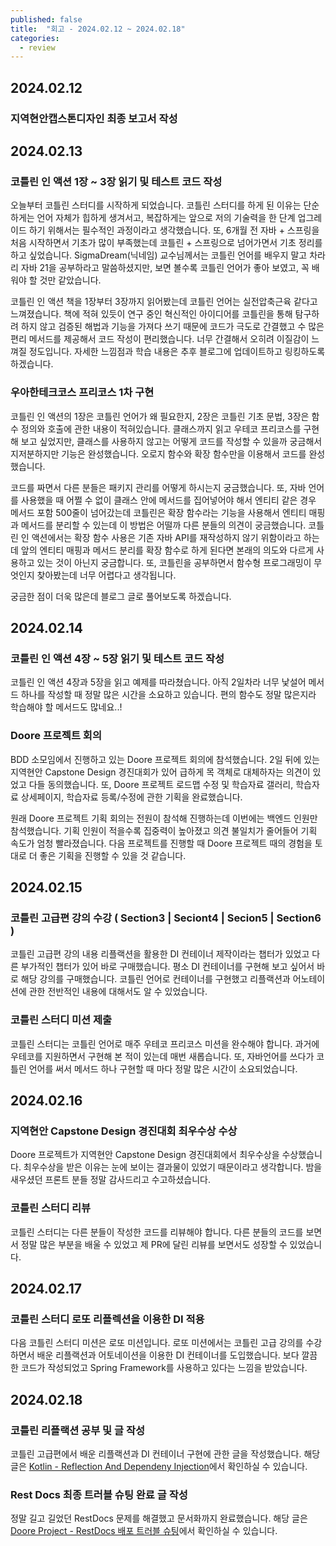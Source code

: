 ```yaml
---
published: false
title:  "회고 - 2024.02.12 ~ 2024.02.18"
categories:
  - review
---
```


## 2024.02.12 

### 지역현안캡스톤디자인 최종 보고서 작성

## 2024.02.13

### 코틀린 인 액션 1장 ~ 3장 읽기 및 테스트 코드 작성

오늘부터 코틀린 스터디를 시작하게 되었습니다. 코틀린 스터디를 하게 된 이유는 단순하게는 언어 자체가 힙하게 생겨서고, 복잡하게는 앞으로 저의 기술력을 한 단계 업그레이드 하기 위해서는 필수적인 과정이라고 생각했습니다. 또, 6개월 전 자바 + 스프링을 처음 시작하면서 기초가 많이 부족했는데 코틀린 + 스프링으로 넘어가면서 기초 정리를 하고 싶었습니다. SigmaDream(닉네임) 교수님께서는 코틀린 언어를 배우지 말고 차라리 자바 21을 공부하라고 말씀하셨지만, 보면 볼수록 코틀린 언어가 좋아 보였고, 꼭 배워야 할 것만 같았습니다.

코틀린 인 액션 책을 1장부터 3장까지 읽어봤는데 코틀린 언어는 실전압축근육 같다고 느껴졌습니다. 책에 적혀 있듯이 연구 중인 혁신적인 아이디어를 코틀린을 통해 탐구하려 하지 않고 검증된 해법과 기능을 가져다 쓰기 때문에 코드가 극도로 간결했고 수 많은 편리 메서드를 제공해서 코드 작성이 편리했습니다. 너무 간결해서 오히려 이질감이 느껴질 정도입니다. 자세한 느낌점과 학습 내용은 추후 블로그에 업데이트하고 링킹하도록 하겠습니다.

### 우아한테크코스 프리코스 1차 구현

코틀린 인 액션의 1장은 코틀린 언어가 왜 필요한지, 2장은 코틀린 기초 문법, 3장은 함수 정의와 호출에 관한 내용이 적혀있습니다. 클래스까지 읽고 우테코 프리코스를 구현해 보고 싶었지만, 클래스를 사용하지 않고는 어떻게 코드를 작성할 수 있을까 궁금해서 지저분하지만 기능은 완성했습니다. 오로지 함수와 확장 함수만을 이용해서 코드를 완성했습니다. 

코드를 짜면서 다른 분들은 패키지 관리를 어떻게 하시는지 궁금했습니다. 또, 자바 언어를 사용했을 때 어쩔 수 없이 클래스 안에 메서드를 집어넣어야 해서 엔티티 같은 경우 메서드 포함 500줄이 넘어갔는데 코틀린은 확장 함수라는 기능을 사용해서 엔티티 매핑과 메서드를 분리할 수 있는데 이 방법은 어떨까 다른 분들의 의견이 궁금했습니다. 코틀린 인 액션에서는 확장 함수 사용은 기존 자바 API를 재작성하지 않기 위함이라고 하는데 앞의 엔티티 매핑과 메서드 분리를 확장 함수로 하게 된다면 본래의 의도와 다르게 사용하고 있는 것이 아닌지 궁금합니다. 또, 코틀린을 공부하면서 함수형 프로그래밍이 무엇인지 찾아봤는데 너무 어렵다고 생각됩니다.

궁금한 점이 더욱 많은데 블로그 글로 풀어보도록 하겠습니다.

## 2024.02.14

### 코틀린 인 액션 4장 ~ 5장 읽기 및 테스트 코드 작성

코틀린 인 액션 4장과 5장을 읽고 예제를 따라쳤습니다. 아직 2일차라 너무 낯설어 메서드 하나를 작성할 때 정말 많은 시간을 소요하고 있습니다. 편의 함수도 정말 많은지라 학습해야 할 메서드도 많네요..!

### Doore 프로젝트 회의

BDD 소모임에서 진행하고 있는 Doore 프로젝트 회의에 참석했습니다. 2일 뒤에 있는 지역현안 Capstone Design 경진대회가 있어 급하게 목 객체로 대체하자는 의견이 있었고 다들 동의했습니다. 또, Doore 프로젝트 로드맵 수정 및 학습자료 갤러리, 학습자료 상세페이지, 학습자료 등록/수정에 관한 기획을 완료했습니다.

원래 Doore 프로젝트 기획 회의는 전원이 참석해 진행하는데 이번에는 백엔드 인원만 참석했습니다. 기획 인원이 적을수록 집중력이 높아졌고 의견 불일치가 줄어들어 기획 속도가 엄청 빨라졌습니다. 다음 프로젝트를 진행할 때 Doore 프로젝트 때의 경험을 토대로 더 좋은 기획을 진행할 수 있을 것 같습니다.

## 2024.02.15

### 코틀린 고급편 강의 수강 ( Section3 | Seciont4 | Secion5 | Section6 )

코틀린 고급편 강의 내용 리플랙션을 활용한 DI 컨테이너 제작이라는 챕터가 있었고 다른 부가적인 챕터가 있어 바로 구매했습니다. 평소 DI 컨테이너를 구현해 보고 싶어서 바로 해당 강의를 구매했습니다. 코틀린 언어로 컨테이너를 구현했고 리플랙션과 어노테이션에 관한 전반적인 내용에 대해서도 알 수 있었습니다.

### 코틀린 스터디 미션 제출

코틀린 스터디는 코틀린 언어로 매주 우테코 프리코스 미션을 완수해야 합니다. 과거에 우테코를 지원하면서 구현해 본 적이 있는데 매번 새롭습니다. 또, 자바언어를 쓰다가 코틀린 언어를 써서 메서드 하나 구현할 때 마다 정말 많은 시간이 소요되었습니다.

## 2024.02.16

### 지역현안 Capstone Design 경진대회 최우수상 수상

Doore 프로젝트가 지역현안 Capstone Design 경진대회에서 최우수상을 수상했습니다. 최우수상을 받은 이유는 눈에 보이는 결과물이 있었기 때문이라고 생각합니다. 밤을 새우셨던 프론트 분들 정말 감사드리고 수고하셨습니다. 

### 코틀린 스터디 리뷰 

코틀린 스터디는 다른 분들이 작성한 코드를 리뷰해야 합니다. 다른 분들의 코드를 보면서 정말 많은 부분을 배울 수 있었고 제 PR에 달린 리뷰를 보면서도 성장할 수 있었습니다.

## 2024.02.17

### 코틀린 스터디 로또 리플렉션을 이용한 DI 적용

다음 코틀린 스터디 미션은 로또 미션입니다. 로또 미션에서는 코틀린 고급 강의를 수강하면서 배운 리플랙션과 어토네이션을 이용한 DI 컨테이너를 도입했습니다. 보다 깔끔한 코드가 작성되었고 Spring Framework를 사용하고 있다는 느낌을 받았습니다.

## 2024.02.18

### 코틀린 리플랙션 공부 및 글 작성

코틀린 고급편에서 배운 리플랙션과 DI 컨테이너 구현에 관한 글을 작성했습니다. 해당 글은 [Kotlin - Reflection And Dependeny Injection](https://02ggang9.github.io/java/AnnotationAndReflection1/)에서 확인하실 수 있습니다.

### Rest Docs 최종 트러블 슈팅 완료 글 작성

정말 길고 길었던 RestDocs 문제를 해결했고 문서화까지 완료했습니다. 해당 글은 [Doore Project - RestDocs 배포 트러블 슈팅](https://02ggang9.github.io/bdd/restDocs/)에서 확인하실 수 있습니다.
